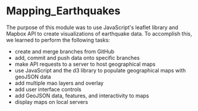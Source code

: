 # Mapping_Earthquakes
The purpose of this module was to use JavaScript's leaflet library and Mapbox API to create visualizations of earthquake data. To accomplish this, we learned to perform the following tasks:
- create and merge branches from GitHub
- add, commit and push data onto specific branches
- make API requests to a server to host geographical maps
- use JavaScript and the d3 library to populate geographical maps with geoJSON data 
- add multiple mao layers and overlay
- add user interface controls
- add GeoJSON data, features, and interactivity to maps
- display maps on local servers
